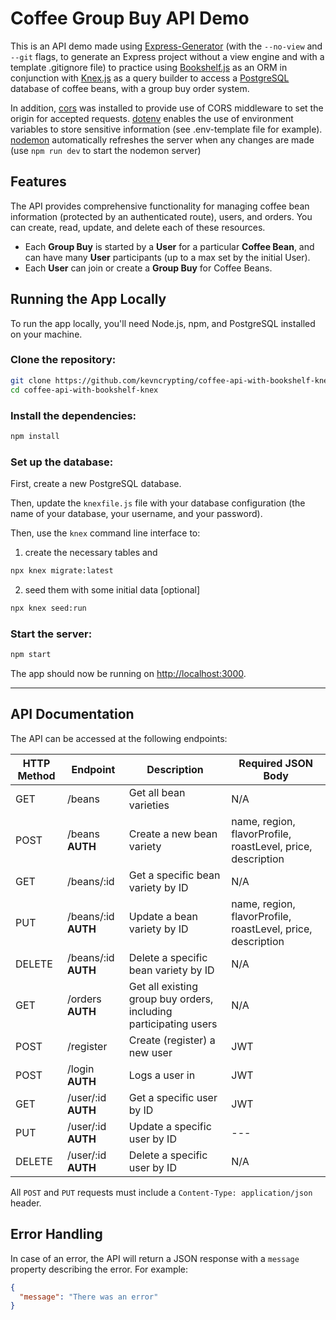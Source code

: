 # Coffee Group Buy API Demo

This is an API demo made using [Express-Generator](https://expressjs.com/en/starter/generator.html) (with the `--no-view` and `--git` flags, to generate an Express project without a view engine and with a template .gitignore file) to practice using [Bookshelf.js](https://bookshelfjs.org/) as an ORM in conjunction with [Knex.js](http://knexjs.org/) as a query builder to access a [PostgreSQL](https://www.npmjs.com/package/pg) database of coffee beans, with a group buy order system.

In addition, [cors](https://www.npmjs.com/package/cors) was installed to provide use of CORS middleware to set the origin for accepted requests. [dotenv](https://www.npmjs.com/package/dotenv) enables the use of environment variables to store sensitive information (see .env-template file for example). [nodemon](https://www.npmjs.com/package/nodemon) automatically refreshes the server when any changes are made (use `npm run dev` to start the nodemon server)

## Features

The API provides comprehensive functionality for managing coffee bean information (protected by an authenticated route), users, and orders. You can create, read, update, and delete each of these resources.

- Each **Group Buy** is started by a **User** for a particular **Coffee Bean**, and can have many **User** participants (up to a max set by the initial User).
- Each **User** can join or create a **Group Buy** for Coffee Beans.

## Running the App Locally

To run the app locally, you'll need Node.js, npm, and PostgreSQL installed on your machine.

### Clone the repository:

```bash
git clone https://github.com/kevncrypting/coffee-api-with-bookshelf-knex.git
cd coffee-api-with-bookshelf-knex
```

### Install the dependencies:

```bash
npm install
```

### Set up the database:

First, create a new PostgreSQL database. 

Then, update the `knexfile.js` file with your database configuration (the name of your database, your username, and your password).

Then, use the `knex` command line interface to:

1. create the necessary tables and 

```bash
npx knex migrate:latest
```
2. seed them with some initial data [optional]

```bash
npx knex seed:run
```

### Start the server:

```bash
npm start
```

The app should now be running on [http://localhost:3000](http://localhost:3000).

----

## API Documentation

The API can be accessed at the following endpoints:


| HTTP Method | Endpoint                 | Description                                                     | Required JSON Body                                         |
|-------------|--------------------------|-----------------------------------------------------------------|------------------------------------------------------------|
| GET         | /beans                   | Get all bean varieties                                          | N/A                                                        |
| POST        | /beans **AUTH**          | Create a new bean variety                                       | name, region, flavorProfile, roastLevel, price, description|
| GET         | /beans/:id               | Get a specific bean variety by ID                               | N/A                                                        |
| PUT         | /beans/:id **AUTH**      | Update a bean variety by ID                                     | name, region, flavorProfile, roastLevel, price, description|
| DELETE      | /beans/:id **AUTH**      | Delete a specific bean variety by ID                            | N/A                                                        |
| GET         | /orders **AUTH**         | Get all existing group buy orders, including participating users| N/A                                                        |
| POST        | /register                | Create (register) a new user                                            | JWT                                                        |
| POST        | /login **AUTH**          | Logs a user in                                                  | JWT                                                        |
| GET         | /user/:id **AUTH**       | Get a specific user by ID                                       | JWT                                                        |
| PUT         | /user/:id **AUTH**       | Update a specific user by ID                                    | ---                             |
| DELETE      | /user/:id **AUTH**       | Delete a specific user by ID                                    | N/A                                                        |

All `POST` and `PUT` requests must include a `Content-Type: application/json` header.

## Error Handling

In case of an error, the API will return a JSON response with a `message` property describing the error. For example:

```json
{
  "message": "There was an error"
}
```
